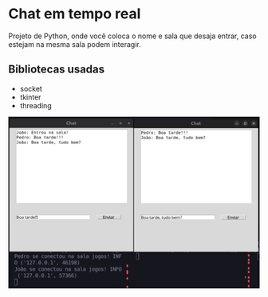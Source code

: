 # Chat em tempo real
Projeto de Python, onde você coloca o nome e sala que desaja entrar, caso estejam na mesma sala podem interagir.

## Bibliotecas usadas
- socket
- tkinter
- threading

![img 1](https://github.com/GuilhermeGTM/chat_Tempo_Real/blob/main/gitImage/Captura%20de%20tela%20de%202025-08-08%2018-25-33.png)
